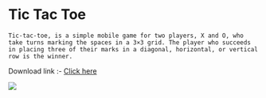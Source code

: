 # Tic Tac Toe

    Tic-tac-toe, is a simple mobile game for two players, X and O, who take turns marking the spaces in a 3×3 grid. The player who succeeds in placing three of their marks in a diagonal, horizontal, or vertical row is the winner.

Download link :- [Click here](https://github.com/abraraltaf92/tic_tac_toe/releases/download/v0.1-alpha/tic_tac_toe_v0.1-alpha.apk)

![](screenshots/mockup.png)
